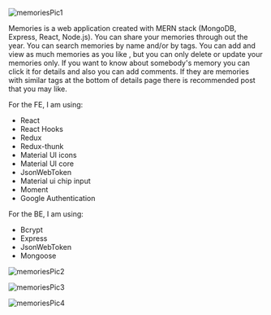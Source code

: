 ![memoriesPic1](https://user-images.githubusercontent.com/89661647/167176929-be0fcc15-606a-49d6-a9fa-77c14ee9aefe.png)


Memories is a web application created with MERN stack (MongoDB, Express, React, Node.js).
You can share your memories through out the year.
You can search memories by name and/or by tags.
You can add and view as much memories as you like , but you can only delete or update your memories only.
If you want to know about somebody's memory you can click it for details and also you can add comments.
If they are memories with similar tags at the bottom of details page there is recommended post that you may like.



For the FE, I am using:
  - React
  - React Hooks
  - Redux
  - Redux-thunk
  - Material UI icons
  - Material UI core
  - JsonWebToken
  - Material ui chip input
  - Moment
  - Google Authentication

For the BE, I am using:
  - Bcrypt
  - Express
  - JsonWebToken
  - Mongoose

 ![memoriesPic2](https://user-images.githubusercontent.com/89661647/167178773-ea4013a0-cef5-45a7-b2a0-72b40c7eef27.png)
 
 ![memoriesPic3](https://user-images.githubusercontent.com/89661647/167178918-894a1276-67f5-4191-aba0-092687cc1b98.png)

![memoriesPic4](https://user-images.githubusercontent.com/89661647/167179753-0dc3f943-0045-45bb-99a0-0969325301fd.png)
